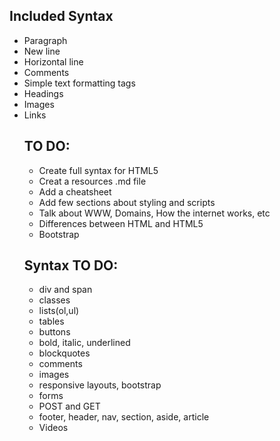 ## Included Syntax
<ul> 
<li>  Paragraph 
<li>  New line
<li> Horizontal line
<li> Comments
<li> Simple text formatting tags
<li> Headings
<li> Images
<li> Links

## TO DO:
<ul> 

<li> Create full syntax for HTML5
<li> Creat a resources .md file
<li> Add a cheatsheet
<li> Add few sections about styling and scripts
<li> Talk about WWW, Domains, How the internet works, etc 
<li> Differences between HTML and HTML5
<li> Bootstrap
</ul>

## Syntax TO DO:
<ul>

<li> div and span
<li> classes
<li> lists(ol,ul)
<li> tables
<li> buttons
<li> bold, italic, underlined
<li> blockquotes
<li> comments
<li>images
<li> responsive layouts, bootstrap
<li> forms
<li> POST and GET
<li> footer, header, nav, section, aside, article
<li> Videos
